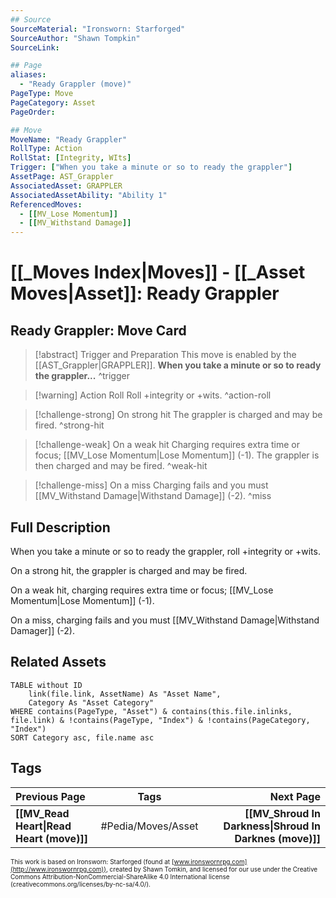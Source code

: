 ```yaml
---
## Source
SourceMaterial: "Ironsworn: Starforged"
SourceAuthor: "Shawn Tompkin"
SourceLink: 

## Page
aliases:
  - "Ready Grappler (move)"
PageType: Move
PageCategory: Asset
PageOrder: 

## Move
MoveName: "Ready Grappler"
RollType: Action
RollStat: [Integrity, WIts]
Trigger: ["When you take a minute or so to ready the grappler"]
AssetPage: AST_Grappler
AssociatedAsset: GRAPPLER
AssociatedAssetAbility: "Ability 1"
ReferencedMoves: 
  - [[MV_Lose Momentum]]
  - [[MV_Withstand Damage]]
---
```

# [[_Moves Index|Moves]] - [[_Asset Moves|Asset]]: Ready Grappler
## Ready Grappler: Move Card
>[!abstract]  Trigger and Preparation
>This move is enabled by the  [[AST_Grappler|GRAPPLER]].
>**When you take a minute or so to ready the grappler...** ^trigger

> [!warning] Action Roll
>  Roll +integrity or +wits. ^action-roll

> [!challenge-strong] On strong hit
>  The grappler is charged and may be fired. ^strong-hit


> [!challenge-weak] On a weak hit
>  Charging requires extra time or focus; [[MV_Lose Momentum|Lose Momentum]] (-1).  The grappler is then charged and may be fired. ^weak-hit

> [!challenge-miss] On a miss
>  Charging fails and you must [[MV_Withstand Damage|Withstand Damage]] (-2). ^miss

## Full Description
When you take a minute or so to ready the grappler, roll +integrity or +wits. 

On a strong hit, the grappler is charged and may be fired. 

On a weak hit, charging requires extra time or focus; [[MV_Lose Momentum|Lose Momentum]] (-1). 

On a miss, charging fails and you must [[MV_Withstand Damage|Withstand Damager]] (-2).

## Related Assets
```dataview
TABLE without ID
	link(file.link, AssetName) As "Asset Name",
	Category As "Asset Category"
WHERE contains(PageType, "Asset") & contains(this.file.inlinks, file.link) & !contains(PageType, "Index") & !contains(PageCategory, "Index")
SORT Category asc, file.name asc
```
## Tags
| Previous Page | Tags | Next Page |
|:--- |:---:| ---:|
| **[[MV_Read Heart\|Read Heart (move)]]** | #Pedia/Moves/Asset | **[[MV_Shroud In Darkness\|Shroud In Darknes (move)]]** |

<font size=-2>This work is based on Ironsworn: Starforged (found at [www.ironswornrpg.com](http://www.ironswornrpg.com)), created by Shawn Tomkin, and licensed for our use under the Creative Commons Attribution-NonCommercial-ShareAlike 4.0 International license  (creativecommons.org/licenses/by-nc-sa/4.0/).</font>